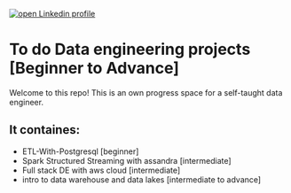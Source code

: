 [![open Linkedin profile](https://img.shields.io/badge/LinkedIn-0077B5?style=for-the-badge&logo=linkedin&logoColor=white)](https://linkedin.com/in/soorajpazeekal)

# To do Data engineering projects [Beginner to Advance]

Welcome to this repo! This is an own progress space for a self-taught data engineer. 


## It containes:

- ETL-With-Postgresql [beginner]
- Spark Structured Streaming with assandra [intermediate]
- Full stack DE with aws cloud [intermediate]
- intro to data warehouse and data lakes [intermediate to advance]

